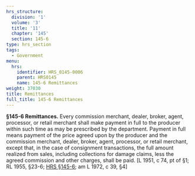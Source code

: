 ```yaml
---
hrs_structure:
  division: '1'
  volume: '3'
  title: '11'
  chapter: '145'
  section: 145-6
type: hrs_section
tags:
  - Government
menu:
  hrs:
    identifier: HRS_0145-0006
    parent: HRS0145
    name: 145-6 Remittances
weight: 37030
title: Remittances
full_title: 145-6 Remittances
---
```

**§145-6 Remittances.** Every commission merchant, dealer, broker, agent, processor, or retail merchant shall make payment in full to the producer within such time as may be prescribed by the department. Payment in full means payment of the price agreed upon by the producer and the commission merchant, dealer, broker, agent, processor, or retail merchant, except that, in the case of consignment transactions, the full amount realized from sales, including collections for damage claims, less the agreed commission and other charges, shall be paid. [L 1951, c 74, pt of §1; RL 1955, §23-6; [HRS §145-6](/title-11/chapter-145/section-145-6/); am L 1972, c 39, §4]